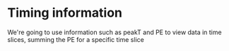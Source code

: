 # Timing information
We're going to use information such as peakT and PE to view data in time slices, summing the PE for a specific time slice

